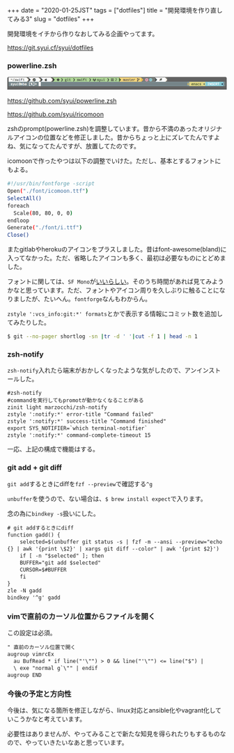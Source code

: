 +++
date = "2020-01-25JST"
tags = ["dotfiles"]
title = "開発環境を作り直してみる3"
slug = "dotfiles"
+++

開発環境をイチから作りなおしてみる企画やってます。

https://git.syui.cf/syui/dotfiles

### powerline.zsh

![](https://github.com/syui/mstdn.page/raw/master/img/mastodon/media_attachments/files/000/000/101/small/f1101b42f1027c5b.png)

https://github.com/syui/powerline.zsh

https://github.com/syui/ricomoon

zshのprompt(powerline.zsh)を調整しています。昔から不満のあったオリジナルアイコンの位置などを修正しました。昔からちょっと上にズレてたんですよね、気になってたんですが、放置してたのです。

icomoonで作ったやつは以下の調整でいけた。ただし、基本とするフォントにもよる。

```sh
#!/usr/bin/fontforge -script
Open("./font/icomoon.ttf")
SelectAll()
foreach
  Scale(80, 80, 0, 0)
endloop
Generate("./font/i.ttf")
Close()
```

またgitlabやherokuのアイコンをプラスしました。昔はfont-awesome(bland)に入ってなかった。ただ、省略したアイコンも多く、最初は必要なものにとどめました。

フォントに関しては、`SF Mono`が[いいらしい](https://qiita.com/delphinus/items/f472eb04ff91daf44274)。そのうち時間があれば見てみようかなと思っています。ただ、フォントやアイコン周りを久しぶりに触ることになりましたが、たいへん。`fontforge`なんもわからん。

`zstyle ':vcs_info:git:*' formats`とかで表示する情報にコミット数を追加してみたりした。

```sh
$ git --no-pager shortlog -sn |tr -d ' '|cut -f 1 | head -n 1
```

### zsh-notify

`zsh-notify`入れたら端末がおかしくなったような気がしたので、アンインストールした。

```sh:~/.zshrc
#zsh-notify
#commandを実行してもpromotが動かなくなることがある
zinit light marzocchi/zsh-notify
zstyle ':notify:*' error-title "Command failed"
zstyle ':notify:*' success-title "Command finished"
export SYS_NOTIFIER=`which terminal-notifier`
zstyle ':notify:*' command-complete-timeout 15
```

一応、上記の構成で機能はする。

### git add + git diff

`git add`するときにdiffを`fzf --preview`で確認する`^g`

`unbuffer`を使うので、ない場合は、`$ brew install expect`で入ります。

念の為に`bindkey -s`扱いにした。

```sh:~/.zshrc
# git addするときにdiff
function gadd() {
	selected=$(unbuffer git status -s | fzf -m --ansi --preview="echo {} | awk '{print \$2}' | xargs git diff --color" | awk '{print $2}')
	if [ -n "$selected" ]; then
    BUFFER="git add $selected"
    CURSOR=$#BUFFER
	fi
}
zle -N gadd
bindkey '^g' gadd
```

### vimで直前のカーソル位置からファイルを開く

この設定は必須。

```vim:~/.vimrc
" 直前のカーソル位置で開く
augroup vimrcEx
  au BufRead * if line("'\"") > 0 && line("'\"") <= line("$") |
  \ exe "normal g`\"" | endif
augroup END
```

### 今後の予定と方向性

今後は、気になる箇所を修正しながら、linux対応とansible化やvagrant化していこうかなと考えています。

必要性はありませんが、やってみることで新たな知見を得られたりもするものなので、やっていきたいなあと思っています。

